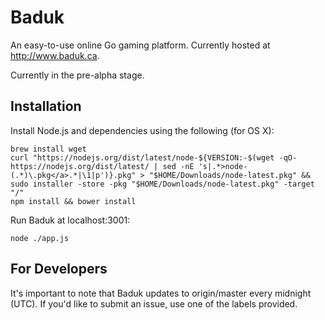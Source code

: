 # Baduk

An easy-to-use online Go gaming platform. Currently hosted at http://www.baduk.ca.

Currently in the pre-alpha stage.

## Installation

Install Node.js and dependencies using the following (for OS X):

```
brew install wget
curl "https://nodejs.org/dist/latest/node-${VERSION:-$(wget -qO- https://nodejs.org/dist/latest/ | sed -nE 's|.*>node-(.*)\.pkg</a>.*|\1|p')}.pkg" > "$HOME/Downloads/node-latest.pkg" && sudo installer -store -pkg "$HOME/Downloads/node-latest.pkg" -target "/"
npm install && bower install
```

Run Baduk at localhost:3001:

```
node ./app.js
```

## For Developers

It's important to note that Baduk updates to origin/master every midnight (UTC). If you'd like to submit an issue, use one of the labels provided.
